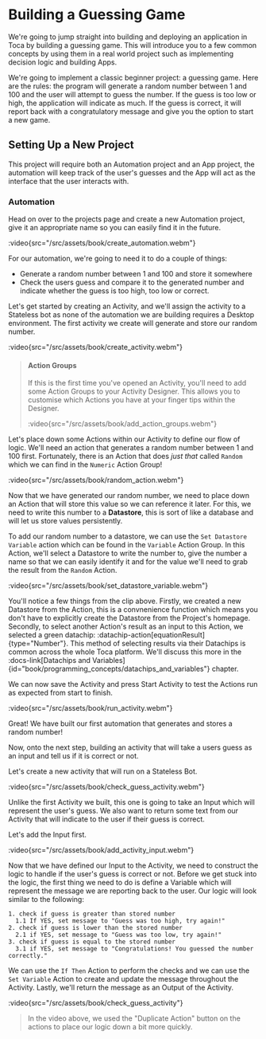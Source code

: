 # Building a Guessing Game

We're going to jump straight into building and deploying an application in Toca by building a guessing game. This will introduce you to a few common concepts by using them in a real world project such as implementing decision logic and building Apps.

We're going to implement a classic beginner project: a guessing game. Here are the rules: the program will generate a random number between 1 and 100 and the user will attempt to guess the number. If the guess is too low or high, the application will indicate as much. If the guess is correct, it will report back with a congratulatory message and give you the option to start a new game.

## Setting Up a New Project

This project will require both an Automation project and an App project, the automation will keep track of the user's guesses and the App will act as the interface that the user interacts with.

### Automation

Head on over to the projects page and create a new Automation project, give it an appropriate name so you can easily find it in the future.

:video{src="/src/assets/book/create_automation.webm"}

For our automation, we're going to need it to do a couple of things:
- Generate a random number between 1 and 100 and store it somewhere
- Check the users guess and compare it to the generated number and indicate whether the guess is too high, too low or correct.

Let's get started by creating an Activity, and we'll assign the activity to a Stateless bot as none of the automation we are building requires a Desktop environment. The first activity we create will generate and store our random number.

:video{src="/src/assets/book/create_activity.webm"}

> #### Action Groups
>
> If this is the first time you've opened an Activity, you'll need to add some Action Groups to your Activity Designer. This allows you to customise which Actions you have at your finger tips within the Designer.
>
> :video{src="/src/assets/book/add_action_groups.webm"}

Let's place down some Actions within our Activity to define our flow of logic. We'll need an action that generates a random number between 1 and 100 first. Fortunately, there is an Action that does _just that_ called `Random` which we can find in the `Numeric` Action Group!

:video{src="/src/assets/book/random_action.webm"}

Now that we have generated our random number, we need to place down an Action that will store this value so we can reference it later. For this, we need to write this number to a **Datastore**, this is sort of like a database and will let us store values persistently.

To add our random number to a datastore, we can use the `Set Datastore Variable` action which can be found in the `Variable` Action Group. In this Action, we'll select a Datastore to write the number to, give the number a name so that we can easily identify it and for the value we'll need to grab the result from the `Random` Action.

:video{src="/src/assets/book/set_datastore_variable.webm"}

You'll notice a few things from the clip above. Firstly, we created a new Datastore from the Action, this is a convnenience function which means you don't have to explicitly create the Datastore from the Project's homepage. Secondly, to select another Action's result as an input to this Action, we selected a green datachip: :datachip-action[equationResult]{type="Number"}. This method of selecting results via their Datachips is common across the whole Toca platform. We'll discuss this more in the :docs-link[Datachips and Variables]{id="book/programming_concepts/datachips_and_variables"} chapter.

We can now save the Activity and press Start Activity to test the Actions run as expected from start to finish.

:video{src="/src/assets/book/run_activity.webm"}

Great! We have built our first automation that generates and stores a random number!

Now, onto the next step, building an activity that will take a users guess as an input and tell us if it is correct or not.

Let's create a new activity that will run on a Stateless Bot.

:video{src="/src/assets/book/check_guess_activity.webm"}

Unlike the first Activity we built, this one is going to take an Input which will represent the user's guess. We also want to return some text from our Activity that will indicate to the user if their guess is correct.

Let's add the Input first.

:video{src="/src/assets/book/add_activity_input.webm"}

Now that we have defined our Input to the Activity, we need to construct the logic to handle if the user's guess is correct or not. Before we get stuck into the logic, the first thing we need to do is define a Variable which will represent the message we are reporting back to the user. Our logic will look similar to the following:

```
1. check if guess is greater than stored number
  1.1 If YES, set message to "Guess was too high, try again!"
2. check if guess is lower than the stored number
  2.1 if YES, set message to "Guess was too low, try again!"
3. check if guess is equal to the stored number
  3.1 if YES, set message to "Congratulations! You guessed the number correctly."
```

We can use the `If Then` Action to perform the checks and we can use the `Set Variable` Action to create and update the message throughout the Activity. Lastly, we'll return the message as an Output of the Activity.

:video{src="/src/assets/book/check_guess_activity"}

> In the video above, we used the "Duplicate Action" button on the actions to place our logic down a bit more quickly.
